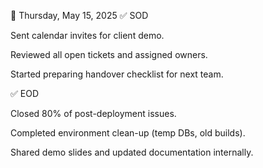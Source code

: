 📅 Thursday, May 15, 2025
✅ SOD

Sent calendar invites for client demo.

Reviewed all open tickets and assigned owners.

Started preparing handover checklist for next team.

✅ EOD

Closed 80% of post-deployment issues.

Completed environment clean-up (temp DBs, old builds).

Shared demo slides and updated documentation internally.
